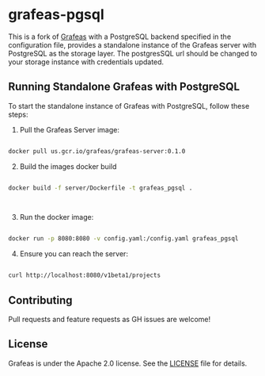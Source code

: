 
# grafeas-pgsql

  

This is a fork of [Grafeas](https://github.com/grafeas/grafeas) with a PostgreSQL backend specified in the configuration file, provides a standalone instance of the Grafeas server with PostgreSQL as the storage layer. The postgresSQL url should be changed to your storage instance with credentials updated.

  

## Running Standalone Grafeas with PostgreSQL

  

To start the standalone instance of Grafeas with PostgreSQL, follow these steps:

  

1. Pull the Grafeas Server image:

  

```bash

docker pull us.gcr.io/grafeas/grafeas-server:0.1.0

```

  

2. Build the images docker build

  

```bash

docker build -f server/Dockerfile -t grafeas_pgsql .

  

```

  

3. Run the docker image:

  

```bash

docker run -p 8080:8080 -v config.yaml:/config.yaml grafeas_pgsql

```

  

4. Ensure you can reach the server:

  

```bash

curl http://localhost:8080/v1beta1/projects

```

  

## Contributing

  

Pull requests and feature requests as GH issues are welcome!

  

## License

Grafeas is under the Apache 2.0 license. See the [LICENSE](LICENSE) file for details.
